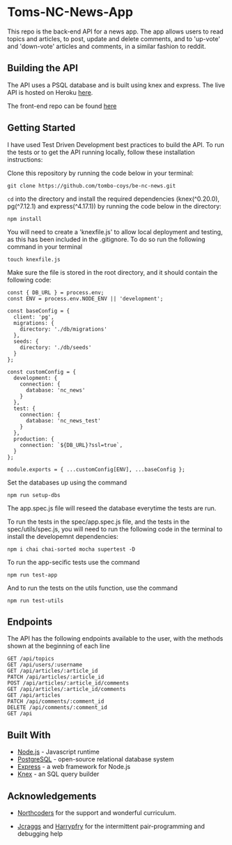 # Toms-NC-News-App

This repo is the back-end API for a news app. The app allows users to read topics and articles, to post, update and delete comments, and to 'up-vote' and 'down-vote' articles and comments, in a similar fashion to reddit. 

## Building the API

The API uses a PSQL database and is built using knex and express. The live API is hosted on Heroku [here](https://toms-nc-news-app.herokuapp.com/api).

The front-end repo can be found [here](https://github.com/tombo-coys/fe-nc-news/tree/master/nc-news-fe)

## Getting Started

I have used Test Driven Development best practices to build the API. To run the tests or to get the API running locally, follow these installation instructions:

Clone this repository by running the code below in your terminal:

    git clone https://github.com/tombo-coys/be-nc-news.git

`cd` into the directory and install the required dependencies (knex(^0.20.0), pg(^7.12.1) and express(^4.17.1)) by running the code below in the directory:

    npm install

You will need to create a 'knexfile.js' to allow local deployment and testing, as this has been included in the .gitignore. To do so run the following command in your terminal

    touch knexfile.js

Make sure the file is stored in the root directory, and it should contain the following code:

```
const { DB_URL } = process.env;
const ENV = process.env.NODE_ENV || 'development';

const baseConfig = {
  client: 'pg',
  migrations: {
    directory: './db/migrations'
  },
  seeds: {
    directory: './db/seeds'
  }
};

const customConfig = {
  development: {
    connection: {
      database: 'nc_news'
    }
  },
  test: {
    connection: {
      database: 'nc_news_test'
    }
  },
  production: {
    connection: `${DB_URL}?ssl=true`,
  }
};

module.exports = { ...customConfig[ENV], ...baseConfig };
```

Set the databases up using the command

    npm run setup-dbs

The app.spec.js file will reseed the database everytime the tests are run.

To run the tests in the spec/app.spec.js file, and the tests in the spec/utils/spec.js, you will need to run the following code in the terminal to install the developemnt dependencies:

    npm i chai chai-sorted mocha supertest -D

To run the app-secific tests use the command

    npm run test-app

And to run the tests on the utils function, use the command 

    npm run test-utils



## Endpoints

The API has the following endpoints available to the user, with the methods shown at the beginning of each line

```
GET /api/topics
GET /api/users/:username
GET /api/articles/:article_id
PATCH /api/articles/:article_id
POST /api/articles/:article_id/comments
GET /api/articles/:article_id/comments
GET /api/articles
PATCH /api/comments/:comment_id
DELETE /api/comments/:comment_id
GET /api
```

## Built With 

- [Node.js](https://nodejs.org/en/) - Javascript runtime
- [PostgreSQL](https://www.postgresql.org/) - open-source relational database system
- [Express](https://expressjs.com/) - a web framework for Node.js
- [Knex](http://knexjs.org/) - an SQL query builder


## Acknowledgements

- [Northcoders](https://northcoders.com/) for the support and wonderful curriculum.

- [Jcraggs](https://github.com/jcraggs) and [Harrypfry](https://github.com/harrypfry/) for the intermittent pair-programming and debugging help

